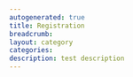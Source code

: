 ```yaml
---
autogenerated: true
title: Registration
breadcrumb: 
layout: category
categories: 
description: test description
---
```


